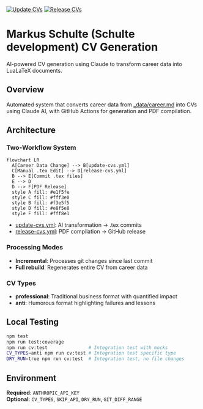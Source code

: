 [![Update CVs](https://github.com/SchulteDev/SchulteDev/actions/workflows/update-cvs.yml/badge.svg)](https://github.com/SchulteDev/SchulteDev/actions/workflows/update-cvs.yml)
[![Release CVs](https://github.com/SchulteDev/SchulteDev/actions/workflows/release-cvs.yml/badge.svg)](https://github.com/SchulteDev/SchulteDev/actions/workflows/release-cvs.yml)

# Markus Schulte (Schulte development) CV Generation

AI-powered CV generation using Claude to transform career data into LuaLaTeX documents.

## Overview

Automated system that converts career data from [_data/career.md](../_data/career.md)
into CVs using Claude AI, with GitHub Actions for generation and PDF compilation.

## Architecture

### Two-Workflow System

```mermaid
flowchart LR
  A[Career Data Change] --> B[update-cvs.yml]
  C[Manual .tex Edit] --> D[release-cvs.yml]
  B --> E[Commit .tex files]
  E --> D
  D --> F[PDF Release]
  style A fill: #e1f5fe
  style C fill: #fff3e0
  style B fill: #f3e5f5
  style D fill: #e8f5e8
  style F fill: #fff8e1
```

- [update-cvs.yml](../.github/workflows/update-cvs.yml): AI transformation → .tex commits
- [release-cvs.yml](../.github/workflows/release-cvs.yml): PDF compilation → GitHub release

### Processing Modes

- **Incremental**: Processes git changes since last commit
- **Full rebuild**: Regenerates entire CV from career data

### CV Types

- **professional**: Traditional business format with quantified impact
- **anti**: Humorous format highlighting failures and lessons

## Local Testing

```bash
npm test              
npm run test:coverage 
npm run cv:test               # Integration test with mocks
CV_TYPES=anti npm run cv:test # Integration test specific type
DRY_RUN=true npm run cv:test  # Integration test, no file changes
```

## Environment

**Required**: `ANTHROPIC_API_KEY`  
**Optional**: `CV_TYPES`, `SKIP_API`, `DRY_RUN`, `GIT_DIFF_RANGE`
